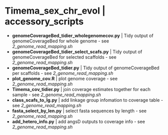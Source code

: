 # Timema_sex_chr_evol | accessory_scripts

* **genomeCoverageBed_tidier_wholegenomecov.py** | Tidy output of genomeCoverageBed for whole genome - see *2_genome_read_mapping.sh*
* **genomeCoverageBed_tidier_select_scafs.py** | Tidy output of genomeCoverageBed for selected scaffolds - see *2_genome_read_mapping.sh*
* **genomeCoverageBed_tidier.py** | Tidy output of genomeCoverageBed per scaffolds - see *2_genome_read_mapping.sh*
* **plot_genome_cov.R** | plot genome coverage - see *2_genome_read_mapping.sh*
* **Timema_cov_tidier.py**  | join coverage estimates together for each sample - see *2_genome_read_mapping.sh*
* **class_scafs_to_lg.py**  | add linkage group infomation to coverage table - see *2_genome_read_mapping.sh*
* **fasta_select_by_len.py** | select fasta sequences by length - see *2_genome_read_mapping.sh*
* **add_hetero_info.py** | add angsD outputs to coverage info - see *2_genome_read_mapping.sh*
